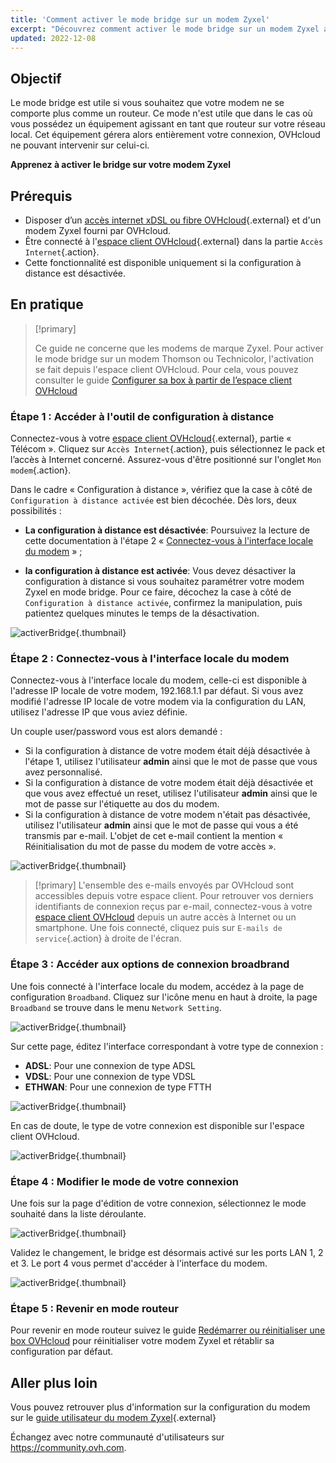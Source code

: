 ```yaml
---
title: 'Comment activer le mode bridge sur un modem Zyxel'
excerpt: "Découvrez comment activer le mode bridge sur un modem Zyxel afin d'utiliser votre propre routeur"
updated: 2022-12-08
---
```



## Objectif

Le mode bridge est utile si vous souhaitez que votre modem ne se comporte plus comme un routeur. Ce mode n'est utile que dans le cas où vous possédez un équipement agissant en tant que routeur sur votre réseau local. Cet équipement gérera alors entièrement votre connexion, OVHcloud ne pouvant intervenir sur celui-ci.

**Apprenez à activer le bridge sur votre modem Zyxel**

## Prérequis

- Disposer d’un [accès internet xDSL ou fibre OVHcloud](https://www.ovhtelecom.fr/offre-internet/){.external} et d'un modem Zyxel fourni par OVHcloud.
- Être connecté à l'[espace client OVHcloud](https://www.ovhtelecom.fr/manager/#/){.external} dans la partie `Accès Internet`{.action}.
- Cette fonctionnalité est disponible uniquement si la configuration à distance est désactivée.

## En pratique

> [!primary]
>
> Ce guide ne concerne que les modems de marque Zyxel. Pour activer le mode bridge sur un modem Thomson ou Technicolor, l'activation se fait depuis l'espace client OVHcloud. Pour cela, vous pouvez consulter le guide [Configurer sa box à partir de l’espace client OVHcloud](/pages/web_cloud/internet/internet_access/configuration_du_modem_a_partir_de_votre_espace_client)
>

### Étape 1 : Accéder à l'outil de configuration à distance

Connectez-vous à votre [espace client OVHcloud](https://www.ovhtelecom.fr/manager/#/){.external}, partie « Télécom ». Cliquez sur `Accès Internet`{.action}, puis sélectionnez le pack et l’accès à Internet concerné. Assurez-vous d'être positionné sur l'onglet `Mon modem`{.action}.

Dans le cadre « Configuration à distance », vérifiez que la case à côté de `Configuration à distance activée` est bien décochée. Dès lors, deux possibilités :

- **La configuration à distance est désactivée**: Poursuivez la lecture de cette documentation à l'étape 2 « [Connectez-vous à l'interface locale du modem](./#etape-2-connectez-vous-a-linterface-locale-du-modem) » ;

- **la configuration à distance est activée**: Vous devez désactiver la configuration à distance si vous souhaitez paramétrer votre modem Zyxel en mode bridge. Pour ce faire, décochez la case à côté de `Configuration à distance activée`, confirmez la manipulation, puis patientez quelques minutes le temps de la désactivation.

![activerBridge](images/activerBridge-step1-2022.png){.thumbnail}

### Étape 2 : Connectez-vous à l'interface locale du modem

Connectez-vous à l'interface locale du modem, celle-ci est disponible à l'adresse IP locale de votre modem, 192.168.1.1 par défaut. Si vous avez modifié l'adresse IP locale de votre modem via la configuration du LAN, utilisez l'adresse IP que vous aviez définie.

Un couple user/password vous est alors demandé :

- Si la configuration à distance de votre modem était déjà désactivée à l'étape 1, utilisez l'utilisateur **admin** ainsi que le mot de passe que vous avez personnalisé.
- Si la configuration à distance de votre modem était déjà désactivée et que vous avez effectué un reset, utilisez l'utilisateur **admin** ainsi que le mot de passe sur l'étiquette au dos du modem.
- Si la configuration à distance de votre modem n'était pas désactivée, utilisez l'utilisateur **admin** ainsi que le mot de passe qui vous a été transmis par e-mail. L'objet de cet e-mail contient la mention « Réinitialisation du mot de passe du modem de votre accès ».

![activerBridge](images/activerBridge-step2.png){.thumbnail}

> [!primary]
> L'ensemble des e-mails envoyés par OVHcloud sont accessibles depuis votre espace client. Pour retrouver vos derniers identifiants de connexion reçus par e-mail, connectez-vous à votre [espace client OVHcloud](https://www.ovh.com/auth/?action=gotomanager&from=https://www.ovh.com/fr/&ovhSubsidiary=fr) depuis un autre accès à Internet ou un smartphone. Une fois connecté, cliquez puis sur `E-mails de service`{.action} à droite de l'écran.
>

### Étape 3 : Accéder aux options de connexion broadbrand

Une fois connecté à l'interface locale du modem, accédez à la page de configuration `Broadband`. Cliquez sur l'icône menu en haut à droite, la page `Broadband` se trouve dans le menu `Network Setting`.

![activerBridge](images/activerBridge-step3-1.png){.thumbnail}

Sur cette page, éditez l'interface correspondant à votre type de connexion :

- **ADSL**: Pour une connexion de type ADSL
- **VDSL**: Pour une connexion de type VDSL
- **ETHWAN**: Pour une connexion de type FTTH

![activerBridge](images/activerBridge-step3-2.png){.thumbnail}

En cas de doute, le type de votre connexion est disponible sur l'espace client OVHcloud.

![activerBridge](images/activerBridge-step3-3-2022.png){.thumbnail}

### Étape 4 : Modifier le mode de votre connexion

Une fois sur la page d'édition de votre connexion, sélectionnez le mode souhaité dans la liste déroulante.

![activerBridge](images/activerBridge-step4-1.png){.thumbnail}

Validez le changement, le bridge est désormais activé sur les ports LAN 1, 2 et 3. Le port 4 vous permet d'accéder à l'interface du modem.

![activerBridge](images/activerBridge-step4-2.png){.thumbnail}

### Étape 5 : Revenir en mode routeur

Pour revenir en mode routeur suivez le guide [Redémarrer ou réinitialiser une box OVHcloud](/pages/web_cloud/internet/internet_access/restart_reboot_modem#reinitialiser-votre-box-ovh) pour réinitialiser votre modem Zyxel et rétablir sa configuration par défaut.

## Aller plus loin

Vous pouvez retrouver plus d'information sur la configuration du modem sur le [guide utilisateur du modem Zyxel](http://files.isp.ovh.net/zyxel/VMG8825-T50K_V5.13_5.50-1.pdf){.external}

Échangez avec notre communauté d'utilisateurs sur <https://community.ovh.com>.
